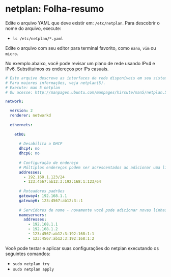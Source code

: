 # netplan: Folha-resumo

Edite o arquivo YAML que deve existir em: `/etc/netplan`. Para descobrir o nome do arquivo, execute:

- `ls /etc/netplan/*.yaml`

Edite o arquivo com seu editor para terminal favorito, como `nano`, `vim` ou `micro`.

No exemplo abaixo, você pode revisar um plano de rede usando IPv4 e IPv6. Substituímos os endereços por IPs casuais.

```yaml
# Este arquivo descreve as interfaces de rede disponíveis em seu sistema
# Para maiores informações, veja netplan(5).
# Execute: man 5 netplan
# Ou acesse: http://manpages.ubuntu.com/manpages/hirsute/man5/netplan.5.html

network:

  version: 2
  renderer: networkd
  
  ethernets:
  
    eth0:
    
      # Desabilita o DHCP
      dhcp4: no
      dhcp6: no
      
      # Configuração de endereço
      # Múltiplos endereços podem ser acrescentados ao adicionar uma linha 
      addresses:
        - 192.168.1.123/24
        - 123:4567:ab12:3:192:168:1:123/64
      
      # Roteadores padrões
      gateway4: 192.168.1.1
      gateway6: 123:4567:ab12:3::1
      
      # Servidores de nome - novamente você pode adicionar novas linhas linhas
      nameservers:
        addresses:
          - 192.168.1.1
          - 192.168.1.2
          - 123:4567:ab12:3:192:168:1:1
          - 123:4567:ab12:3:192:168:1:2
```
Você pode testar e aplicar suas configurações do netplan executando os seguintes comandos:

- `sudo netplan try`
- `sudo netplan apply`
